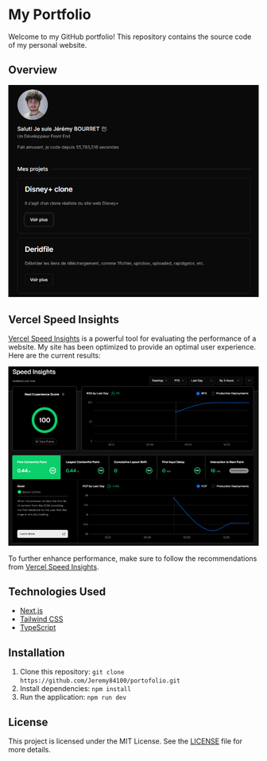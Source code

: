 # My Portfolio

Welcome to my GitHub portfolio! This repository contains the source code of my personal website.

## Overview

![Website Preview](public/Capture1.png)

## Vercel Speed Insights

[Vercel Speed Insights](https://vercel.com/jeremy84100/portofolio-5ucp/speed-insights?device=desktop&timePeriod=1d&percentile=75&timeInterval=3h&sort=datapoints&search=) is a powerful tool for evaluating the performance of a website. My site has been optimized to provide an optimal user experience. Here are the current results:

![Speed Insights](public/SpeedInsights.png)

To further enhance performance, make sure to follow the recommendations from [Vercel Speed Insights](https://vercel.com/jeremy84100/portofolio-5ucp/speed-insights?device=desktop&timePeriod=1d&percentile=75&timeInterval=3h&sort=datapoints&search=).

## Technologies Used

- [Next.js](https://nextjs.org/)
- [Tailwind CSS](https://tailwindcss.com/)
- [TypeScript](https://www.typescriptlang.org/)

## Installation

1. Clone this repository: `git clone https://github.com/Jeremy84100/portofolio.git`
2. Install dependencies: `npm install`
3. Run the application: `npm run dev`

## License

This project is licensed under the MIT License. See the [LICENSE](LICENSE) file for more details.
